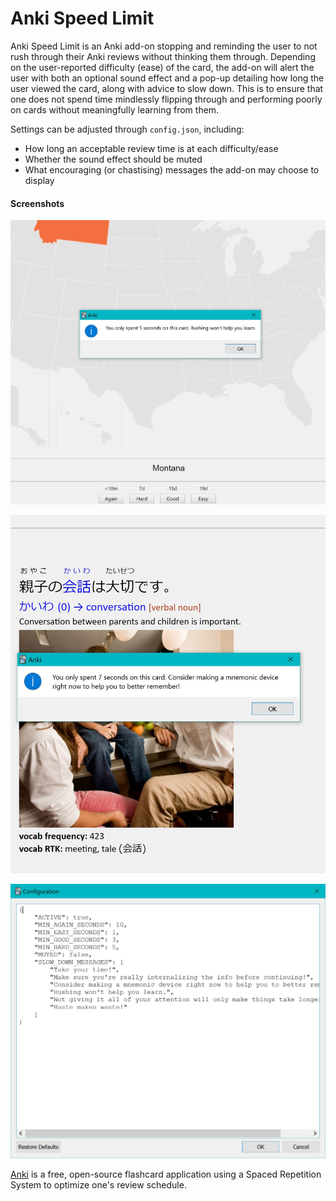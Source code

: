 # Anki Speed Limit
Anki Speed Limit is an Anki add-on stopping and reminding the user to not rush through their Anki reviews without thinking them through. Depending on the user-reported difficulty (ease) of the card, the add-on will alert the user with both an optional sound effect and a pop-up detailing how long the user viewed the card, along with advice to slow down. This is to ensure that one does not spend time mindlessly flipping through and performing poorly on cards without meaningfully learning from them.

Settings can be adjusted through `config.json`, including:
- How long an acceptable review time is at each difficulty/ease
- Whether the sound effect should be muted
- What encouraging (or chastising) messages the add-on may choose to display

#### Screenshots
![Screenshot of pop-up message over Anki card, saying "You only spent 5 seconds on this card. Rushing won't help you learn."](./screenshots/screenshot1.JPG)

![Screenshot of pop-up message over Anki card, saying "You only spent 7 seconds on this card. Consider making a mnemonic device right now to help you remember better!"](./screenshots/screenshot2.JPG)

![Screenshot of configuration editor"](./screenshots/screenshot3.JPG)

[Anki](https://apps.ankiweb.net/) is a free, open-source flashcard application using a Spaced Repetition System to optimize one's review schedule.